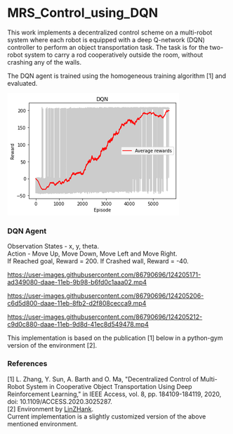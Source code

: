 # MRS_Control_using_DQN
This work implements a decentralized control scheme on a multi-robot system where each robot is equipped with a deep Q-network (DQN) controller to perform an object transportation task. 
The task is for the two-robot system to carry a rod cooperatively outside the room, without crashing any of the walls. 

The DQN agent is trained using the homogeneous training algorithm [1] and evaluated. 

![alt text](ConvergencePlot.png)

### DQN Agent 
Observation States - x, y, theta. \
Action - Move Up, Move Down, Move Left and Move Right.  \
If Reached goal, Reward = 200.
If Crashed wall, Reward = -40.

https://user-images.githubusercontent.com/86790696/124205171-ad349080-daae-11eb-9b98-b6fd0c1aaa02.mp4 





https://user-images.githubusercontent.com/86790696/124205206-c6d5d800-daae-11eb-8fb2-d2f808cecca9.mp4 





https://user-images.githubusercontent.com/86790696/124205212-c9d0c880-daae-11eb-9d8d-41ec8d549478.mp4 

This implementation is based on the publication [1] below in a python-gym version of the environment [2]. 
### References 
[1]  L. Zhang, Y. Sun, A. Barth and O. Ma, "Decentralized Control of Multi-Robot System in Cooperative Object Transportation Using Deep Reinforcement Learning," in IEEE Access, vol. 8, pp. 184109-184119, 2020, doi: 10.1109/ACCESS.2020.3025287. \
[2]  Environment by [LinZHank](https://github.com/irasatuc/gym-ae5117). \
Current implementation is a slightly customized version of the above mentioned environment.  
